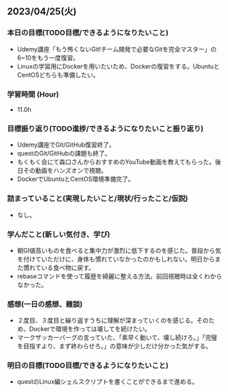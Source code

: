 ## 2023/04/25(火)

### 本日の目標(TODO目標/できるようになりたいこと)

- Udemy講座「もう怖くないGit!チーム開発で必要なGitを完全マスター」の6~10をもう一度復習。
- Linuxの学習用にDockerを用いたいため、Dockerの復習をする。UbuntuとCentOSどちらも準備したい。

### 学習時間 (Hour)

- 11.0h

### 目標振り返り(TODO進捗/できるようになりたいこと振り返り)

- Udemy講座でGit/GitHub復習終了。
- questのGit/GitHubの課題も終了。
- もくもく会にて森口さんからおすすめのYouTube動画を教えてもらった。後日その動画をハンズオンで視聴。
- DockerでUbuntuとCentOS環境準備完了。

### 詰まっていること(実現したいこと/現状/行ったこと/仮説)

- なし。

### 学んだこと(新しい気付き、学び)

- 朝GI値高いものを食べると集中力が激烈に低下するのを感じた。普段から気を付けていただけに、身体も慣れていなかったのかもしれない。明日からまた慣れている食べ物に戻す。
- rebaseコマンドを使って履歴を綺麗に整える方法。前回視聴時は全くわからなかった。

### 感想(一日の感想、雜談)

- ２度目、３度目と繰り返すうちに理解が深まっていくのを感じる。そのため、Dockerで環境を作っては壊してを続けたい。
- マークザッカーバーグの言っていた、「素早く動いて、壊し続けろ。」「完璧を目指すより、まず終わらせろ。」の意味が少しだけ分かった気がする。

### 明日の目標(TODO目標/できるようになりたいこと)

- questのLinux編シェルスクリプトを書くことができるまで進める。
